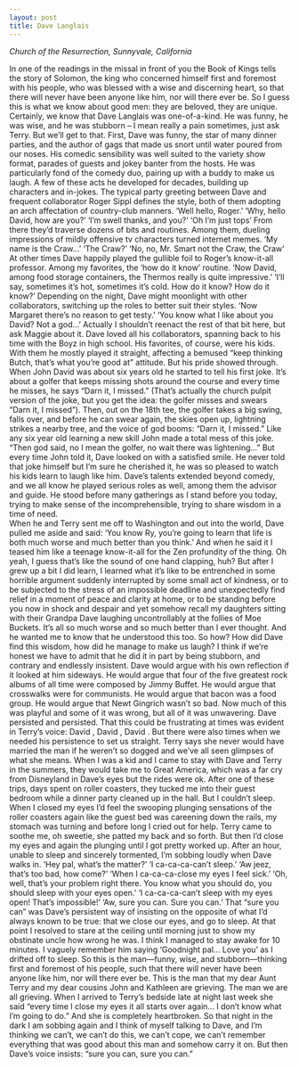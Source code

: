 ```yaml
---
layout: post
title: Dave Langlais
---
```

*Church of the Resurrection, Sunnyvale, California*

In one of the readings in the missal in front of you the Book of Kings tells the story of Solomon, the king who concerned himself first and foremost with his people, who was blessed with a wise and discerning heart, so that there will never have been anyone like him, nor will there ever be. 
So I guess this is what we know about good men: they are beloved, they are unique. Certainly, we know that Dave Langlais was one-of-a-kind. He was funny, he was wise, and he was stubborn – I mean really a pain sometimes, just ask Terry. But we’ll get to that. 
First, Dave was funny, the star of many dinner parties, and the author of gags that made us snort until water poured from our noses. His comedic sensibility was well suited to the variety show format, parades of guests and jokey banter from the hosts. He was particularly fond of the comedy duo, pairing up with a buddy to make us laugh. A few of these acts he developed for decades, building up characters and in-jokes. 
The typical party greeting between Dave and frequent collaborator Roger Sippl defines the style, both of them adopting an arch affectation of country-club manners. 
‘Well hello, Roger.’ 
‘Why, hello David, how are you?’
‘I’m swell thanks, and you?’
‘Oh I’m just tops’
From there they’d traverse dozens of bits and routines. Among them, dueling impressions of mildly offensive tv characters turned internet memes. 
‘My name is the Craw…’ 
‘The Craw?’
‘No, no, Mr. Smart not the Craw, the Craw’
At other times Dave happily played the gullible foil to Roger’s know-it-all professor. Among my favorites, the ‘how do it know’ routine. 
‘Now David, among food storage containers, the Thermos really is quite impressive.’
‘I’ll say, sometimes it’s hot, sometimes it’s cold. How do it know? How do it know?’
Depending on the night, Dave might moonlight with other collaborators, switching up the roles to better suit their styles. 
‘Now Margaret there’s no reason to get testy.’
‘You know what I like about you David? Not a god…’
Actually I shouldn’t reenact the rest of that bit here, but ask Maggie about it. 
Dave loved all his collaborators, spanning back to his time with the Boyz in high school. His favorites, of course, were his kids. With them he mostly played it straight, affecting a bemused “keep thinking Butch, that’s what you’re good at” attitude. But his pride showed through. 
When John David was about six years old he started to tell his first joke. It’s about a golfer that keeps missing shots around the course and every time he misses, he says “Darn it, I missed.” (That’s actually the church pulpit version of the joke, but you get the idea: the golfer misses and swears “Darn it, I missed”). Then, out on the 18th tee, the golfer takes a big swing, falls over, and before he can swear again, the skies open up, lightning strikes a nearby tree, and the voice of god booms:  “Darn it, I missed.” 
Like any six year old learning a new skill John made a total mess of this joke. “Then god said, no I mean the golfer, no wait there was lightening…” But every time John told it, Dave looked on with a satisfied smile. He never told that joke himself but I’m sure he cherished it, he was so pleased to watch his kids learn to laugh like him. 
Dave’s talents extended beyond comedy, and we all know he played serious roles as well, among them the advisor and guide. He stood before many gatherings as I stand before you today, trying to make sense of the incomprehensible, trying to share wisdom in a time of need.  
When he and Terry sent me off to Washington and out into the world, Dave pulled me aside and said:
‘You know Ry, you’re going to learn that life is both much worse and much better than you think.’
And when he said it I teased him like a teenage know-it-all for the Zen profundity of the thing. Oh yeah, I guess that’s like the sound of one hand clapping, huh? But after I grew up a bit I did learn, I learned what it’s like to be entrenched in some horrible argument suddenly interrupted by some small act of kindness, or to be subjected to the stress of an impossible deadline and unexpectedly find relief in a moment of peace and clarity at home, or to be standing before you now in shock and despair and yet somehow recall my daughters sitting with their Grandpa Dave laughing uncontrollably at the follies of Moe Buckets. It’s all so much worse and so much better than I ever thought. And he wanted me to know that he understood this too. 
So how? How did Dave find this wisdom, how did he manage to make us laugh? I think if we’re honest we have to admit that he did it in part by being stubborn, and contrary and endlessly insistent. Dave would argue with his own reflection if it looked at him sideways. He would argue that four of the five greatest rock albums of all time were composed by Jimmy Buffet. He would argue that crosswalks were for communists. He would argue that bacon was a food group. He would argue that Newt Gingrich wasn’t so bad. 
Now much of this was playful and some of it was wrong, but all of it was unwavering. Dave persisted and persisted. That this could be frustrating at times was evident in Terry’s voice: David <exasperated>, David <groan>, David <startled>. 
But there were also times when we needed his persistence to set us straight. Terry says she never would have married the man if he weren’t so dogged and we’ve all seen glimpses of what she means. When I was a kid and I came to stay with Dave and Terry in the summers, they would take me to Great America, which was a far cry from Disneyland in Dave’s eyes but the rides were ok. After one of these trips, days spent on roller coasters, they tucked me into their guest bedroom while a dinner party cleaned up in the hall. But I couldn’t sleep. 
When I closed my eyes I’d feel the swooping plunging sensations of the roller coasters again like the guest bed was careening down the rails, my stomach was turning and before long I cried out for help. Terry came to soothe me, oh sweetie, she patted my back and so forth. But then I’d close my eyes and again the plunging until I got pretty worked up. After an hour, unable to sleep and sincerely tormented, I’m sobbing loudly when Dave walks in. 
‘Hey pal, what’s the matter?’
‘I ca-ca-ca-can’t sleep.’ 
‘Aw jeez, that’s too bad, how come?’ 
‘When I ca-ca-ca-close my eyes I feel sick.’ 
‘Oh, well, that’s your problem right there. You know what you should do, you should sleep with your eyes open.’ 
‘I ca-ca-ca-can’t sleep with my eyes open! That’s impossible!’ 
‘Aw, sure you can. Sure you can.’
That “sure you can” was Dave’s persistent way of insisting on the opposite of what I’d always known to be true: that we close our eyes, and go to sleep. 
At that point I resolved to stare at the ceiling until morning just to show my obstinate uncle how wrong he was. I think I managed to stay awake for 10 minutes. I vaguely remember him saying ‘Goodnight pal… Love you’ as I drifted off to sleep.
So this is the man—funny, wise, and stubborn—thinking first and foremost of his people, such that there will never have been anyone like him, nor will there ever be. This is the man that my dear Aunt Terry and my dear cousins John and Kathleen are grieving. The man we are all grieving. 
When I arrived to Terry’s bedside late at night last week she said “every time I close my eyes it all starts over again… I don’t know what I’m going to do.” And she is completely heartbroken. So that night in the dark I am sobbing again and I think of myself talking to Dave, and I’m thinking we can’t, we can’t do this, we can’t cope, we can’t remember everything that was good about this man and somehow carry it on. But then Dave’s voice insists: “sure you can, sure you can.” 
